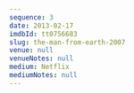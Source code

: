 ```yaml
---
sequence: 3
date: 2013-02-17
imdbId: tt0756683
slug: the-man-from-earth-2007
venue: null
venueNotes: null
medium: Netflix
mediumNotes: null
---
```


